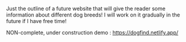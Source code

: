 
Just the outline of a future website that will give the reader some information about different dog breeds! 
I will work on it gradually in the future if I have free time! 

NON-complete, under construction demo : https://dogfind.netlify.app/
